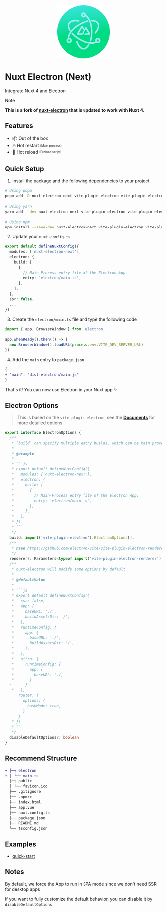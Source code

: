 <p align="center">
  <img width="170" src="https://github.com/OlaAlsaker/nuxt-electron-next/raw/main/logo.svg?raw=true">
</p>

# Nuxt Electron (Next)

Integrate Nuxt 4 and Electron

> [!NOTE]
> **This is a fork of [nuxt-electron](https://github.com/caoxiemeihao/nuxt-electron) that is updated to work with Nuxt 4.**

## Features

- 📦 Out of the box
- 🔥 Hot restart <sub><sup>(Main process)</sup></sub>
- 🚀 Hot reload <sub><sup>(Preload script)</sup></sub>

## Quick Setup


1. Install the package and the following dependencies to your project

```sh
# Using pnpm
pnpm add -D nuxt-electron-next vite-plugin-electron vite-plugin-electron-renderer electron electron-builder

# Using yarn
yarn add --dev nuxt-electron-next vite-plugin-electron vite-plugin-electron-renderer electron electron-builder

# Using npm
npm install --save-dev nuxt-electron-next vite-plugin-electron vite-plugin-electron-renderer electron electron-builder
```

2. Update your `nuxt.config.ts`

```ts
export default defineNuxtConfig({
  modules: ['nuxt-electron-next'],
  electron: {
    build: [
      {
        // Main-Process entry file of the Electron App.
        entry: 'electron/main.ts',
      },
    ],
  },
  ssr: false,
  ...
})
```

3. Create the `electron/main.ts` file and type the following code

```ts
import { app, BrowserWindow } from 'electron'

app.whenReady().then(() => {
  new BrowserWindow().loadURL(process.env.VITE_DEV_SERVER_URL)
})
```

4. Add the `main` entry to `package.json`

```diff
{
+ "main": "dist-electron/main.js"
}
```

That's it! You can now use Electron in your Nuxt app ✨

## Electron Options

> This is based on the `vite-plugin-electron`, see the **[Documents](https://github.com/electron-vite/vite-plugin-electron)** for more detailed options

```ts
export interface ElectronOptions {
  /**
   * `build` can specify multiple entry builds, which can be Main process, Preload scripts, Worker process, etc.
   * 
   * @example
   * 
   * ```js
   * export default defineNuxtConfig({
   *   modules: ['nuxt-electron-next'],
   *   electron: {
   *     build: [
   *       {
   *         // Main-Process entry file of the Electron App.
   *         entry: 'electron/main.ts',
   *       },
   *     ],
   *   },
   * })
   * ```
   */
  build: import('vite-plugin-electron').ElectronOptions[],
  /**
   * @see https://github.com/electron-vite/vite-plugin-electron-renderer
   */
  renderer?: Parameters<typeof import('vite-plugin-electron-renderer').default>[0]
  /**
   * nuxt-electron will modify some options by default
   * 
   * @defaultValue
   * 
   * ```js
   * export default defineNuxtConfig({
   *   ssr: false,
   *   app: {
   *     baseURL: './',
   *     buildAssetsDir: '/',
   *   },
   *   runtimeConfig: {
   *     app: {
   *       baseURL: './',
   *       buildAssetsDir: '/',
   *     },
   *   },
   *   nitro: {
   *     runtimeConfig: {
   *       app: {
   *         baseURL: './,
   *       }
  *      }
   *   },
      router: {
        options: {
          hashMode: true,
        }
      }
   * })
   * ```
   */
  disableDefaultOptions?: boolean
}
```

## Recommend Structure

```diff
+ ├─┬ electron
+ │ └── main.ts
  ├─┬ public
  │ └── favicon.ico
  ├── .gitignore
  ├── .npmrc
  ├── index.html
  ├── app.vue
  ├── nuxt.config.ts
  ├── package.json
  ├── README.md
  └── tsconfig.json
```

## Examples

- [quick-start](https://github.com/OlaAlsaker/nuxt-electron-next/tree/main/quick-start)

## Notes
By default, we force the App to run in SPA mode since we don't need SSR for desktop apps

If you want to fully customize the default behavior, you can disable it by `disableDefaultOptions`
